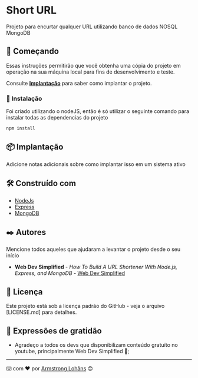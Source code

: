 # Short URL

Projeto para encurtar qualquer URL utilizando banco de dados NOSQL MongoDB

## 🚀 Começando

Essas instruções permitirão que você obtenha uma cópia do projeto em operação na sua máquina local para fins de desenvolvimento e teste.

Consulte **[Implantação](#-implanta%C3%A7%C3%A3o)** para saber como implantar o projeto.

### 🔧 Instalação

Foi criado utilizando o nodeJS, então é só utilizar o seguinte comando para instalar todas as dependencias do projeto

```
npm install
```

## 📦 Implantação

Adicione notas adicionais sobre como implantar isso em um sistema ativo

## 🛠️ Construído com

* [NodeJs](https://nodejs.org/en/)
* [Express](https://expressjs.com/)
* [MongoDB](https://www.mongodb.com/)

## ✒️ Autores

Mencione todos aqueles que ajudaram a levantar o projeto desde o seu início

* **Web Dev Simplified** - *How To Build A URL Shortener With Node.js, Express, and MongoDB* - [Web Dev Simplified](https://www.youtube.com/watch?v=SLpUKAGnm-g)

## 📄 Licença

Este projeto está sob a licença padrão do GitHub - veja o arquivo [LICENSE.md] para detalhes.

## 🎁 Expressões de gratidão

* Agradeço a todos os devs que disponibilizam conteúdo gratuíto no youtube, principalmente Web Dev Simplified 📢;

---
⌨️ com ❤️ por [Armstrong Lohãns](https://gist.github.com/lohhans) 😊
